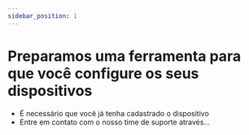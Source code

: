 ```yaml
---
sidebar_position: 1
---
```


# Preparamos uma ferramenta para que você configure os seus dispositivos
- É necessário que você já tenha cadastrado o dispositivo
- Entre em contato com o nosso time de suporte através...
